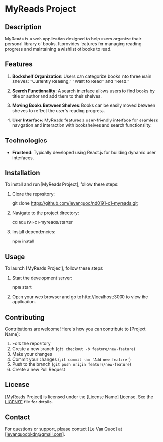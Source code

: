 # MyReads Project

## Description

MyReads is a web application designed to help users organize their personal library of books. It provides features for managing reading progress and maintaining a wishlist of books to read.

## Features
1. **Bookshelf Organization**: Users can categorize books into three main shelves: "Currently Reading," "Want to Read," and "Read."

2. **Search Functionality**: A search interface allows users to find books by title or author and add them to their shelves.

3. **Moving Books Between Shelves**: Books can be easily moved between shelves to reflect the user's reading progress.

4. **User Interface**: MyReads features a user-friendly interface for seamless navigation and interaction with bookshelves and search functionality.


## Technologies
- **Frontend**: Typically developed using React.js for building dynamic user interfaces.


## Installation

To install and run [MyReads Project], follow these steps:

1. Clone the repository:

    git clone https://github.com/levanquoc/nd0191-c1-myreads.git

2. Navigate to the project directory:

    cd nd0191-c1-myreads/starter

3. Install dependencies:

    npm install


## Usage

To launch [MyReads Project], follow these steps:

1. Start the development server:

    npm start


2. Open your web browser and go to http://localhost:3000 to view the application.

## Contributing

Contributions are welcome! Here's how you can contribute to [Project Name]:

1. Fork the repository
2. Create a new branch (`git checkout -b feature/new-feature`)
3. Make your changes
4. Commit your changes (`git commit -am 'Add new feature'`)
5. Push to the branch (`git push origin feature/new-feature`)
6. Create a new Pull Request


## License

[MyReads Project] is licensed under the [License Name] License. See the [LICENSE](LICENSE) file for details.

## Contact

For questions or support, please contact [Le Van Quoc] at [levanquocbkdn@gmail.com].

